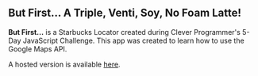 ## But First... A Triple, Venti, Soy, No Foam Latte!

**But First...** is a Starbucks Locator created during Clever Programmer's 5-Day JavaScript Challenge. This app was created to learn how to use the Google Maps API. 

A hosted version is available [here](mariahfernnn-starbucks-locator.imfast.io).

